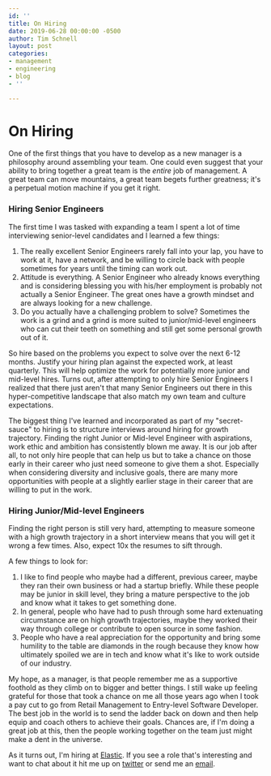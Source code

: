 ```yaml
---
id: ''
title: On Hiring
date: 2019-06-28 00:00:00 -0500
author: Tim Schnell
layout: post
categories:
- management
- engineering
- blog
- ''

---
```

# On Hiring

One of the first things that you have to develop as a new manager is a philosophy around assembling your team. One could even suggest that your ability to bring together a great team is the _entire_ job of management. A great team can move mountains, a great team begets further greatness; it's a perpetual motion machine if you get it right.

### Hiring Senior Engineers

The first time I was tasked with expanding a team I spent a lot of time interviewing senior-level candidates and I learned a few things:

1. The really excellent Senior Engineers rarely fall into your lap, you have to work at it, have a network, and be willing to circle back with people sometimes for years until the timing can work out.
2. Attitude is everything. A Senior Engineer who already knows everything and is considering blessing you with his/her employment is probably not actually a Senior Engineer. The great ones have a growth mindset and are always looking for a new challenge.
3. Do you actually have a challenging problem to solve? Sometimes the work is a grind and a grind is more suited to junior/mid-level engineers who can cut their teeth on something and still get some personal growth out of it.

So hire based on the problems you expect to solve over the next 6-12 months. Justify your hiring plan against the expected work, at least quarterly. This will help optimize the work for potentially more junior and mid-level hires. Turns out, after attempting to only hire Senior Engineers I realized that there just aren't that many Senior Engineers out there in this hyper-competitive landscape that also match my own team and culture expectations.

The biggest thing I've learned and incorporated as part of my "secret-sauce" to hiring is to structure interviews around hiring for growth trajectory. Finding the right Junior or Mid-level Engineer with aspirations, work ethic and ambition has consistently blown me away. It is our job after all, to not only hire people that can help us but to take a chance on those early in their career who just need someone to give them a shot. Especially when considering diversity and inclusive goals, there are many more opportunities with people at a slightly earlier stage in their career that are willing to put in the work.

### Hiring Junior/Mid-level Engineers

Finding the right person is still very hard, attempting to measure someone with a high growth trajectory in a short interview means that you will get it wrong a few times. Also, expect 10x the resumes to sift through. 

A few things to look for:

1. I like to find people who maybe had a different, previous career, maybe they ran their own business or had a startup briefly. While these people may be junior in skill level, they bring a mature perspective to the job and know what it takes to get something done.
2. In general, people who have had to push through some hard extenuating circumstance are on high growth trajectories, maybe they worked their way through college or contribute to open source in some fashion.
3. People who have a real appreciation for the opportunity and bring some humility to the table are diamonds in the rough because they know how ultimately spoiled we are in tech and know what it's like to work outside of our industry.

My hope, as a manager, is that people remember me as a supportive foothold as they climb on to bigger and better things. I still wake up feeling grateful for those that took a chance on me all those years ago when I took a pay cut to go from Retail Management to Entry-level Software Developer. The best job in the world is to send the ladder back on down and then help equip and coach others to achieve their goals. Chances are, if I'm doing a great job at this, then the people working together on the team just might make a dent in the universe.

As it turns out, I'm hiring at [Elastic](https://www.elastic.co/about/careers/ "Elastic Careers"). If you see a role that's interesting and want to chat about it hit me up on [twitter](https://twitter.com/timductive "twitter") or send me an [email](mailto:tims@email.com "email").
